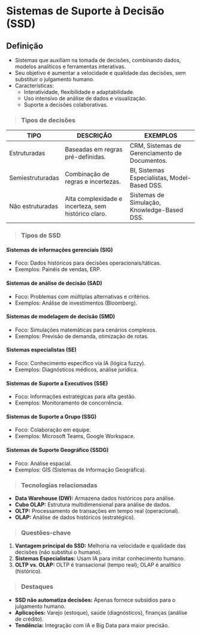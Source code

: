 # Sistemas de Suporte à Decisão (SSD)

## Definição
- Sistemas que auxiliam na tomada de decisões, combinando dados, modelos analíticos e ferramentas interativas.
- Seu objetivo é aumentar a velocidade e qualidade das decisões, sem substituir o julgamento humano.
- Características:
  - Interatividade, flexibilidade e adaptabilidade.
  - Uso intensivo de análise de dados e visualização.
  - Suporte a decisões colaborativas.  

> ### Tipos de decisões

| TIPO             | DESCRIÇÃO                                           | EXEMPLOS                                      |
|------------------|-----------------------------------------------------|-----------------------------------------------|
| Estruturadas     | Baseadas em regras pré-definidas.                   | CRM, Sistemas de Gerenciamento de Documentos. |
| Semiestruturadas | Combinação de regras e incertezas.                  | BI, Sistemas Especialistas, Model-Based DSS.  |
| Não estruturadas | Alta complexidade e incerteza, sem histórico claro. | Sistemas de Simulação, Knowledge-Based DSS.   |

> ### Tipos de SSD

#### Sistemas de informações gerenciais (SIG)  
- Foco: Dados históricos para decisões operacionais/táticas.  
- Exemplos: Painéis de vendas, ERP.  

#### Sistemas de análise de decisão (SAD)  
- Foco: Problemas com múltiplas alternativas e critérios.  
- Exemplos: Análise de investimentos (Bloomberg).  

#### Sistemas de modelagem de decisão (SMD) 
- Foco: Simulações matemáticas para cenários complexos.  
- Exemplos: Previsão de demanda, otimização de rotas.  

#### Sistemas especialistas (SE)  
- Foco: Conhecimento específico via IA (lógica fuzzy).  
- Exemplos: Diagnósticos médicos, análise jurídica.  

#### Sistemas de Suporte a Executivos (SSE)  
- Foco: Informações estratégicas para alta gestão.  
- Exemplos: Monitoramento de concorrência.  

#### Sistemas de Suporte a Grupo (SSG)  
- Foco: Colaboração em equipe.  
- Exemplos: Microsoft Teams, Google Workspace.  

#### Sistemas de Suporte Geográfico (SSDG)  
- Foco: Análise espacial.  
- Exemplos: GIS (Sistemas de Informação Geográfica).  

> ### Tecnologias relacionadas
- **Data Warehouse (DW):** Armazena dados históricos para análise.  
- **Cubo OLAP:** Estrutura multidimensional para análise de dados.  
- **OLTP:** Processamento de transações em tempo real (operacional).  
- **OLAP:** Análise de dados históricos (estratégico).  

> ### Questões-chave
1. **Vantagem principal do SSD:** Melhoria na velocidade e qualidade das decisões (não substitui o humano).  
2. **Sistemas Especialistas:** Usam IA para imitar conhecimento humano.  
3. **OLTP vs. OLAP:** OLTP é transacional (tempo real); OLAP é analítico (histórico).  

> ### Destaques
- **SSD não automatiza decisões:** Apenas fornece subsídios para o julgamento humano.  
- **Aplicações:** Varejo (estoque), saúde (diagnósticos), finanças (análise de crédito).  
- **Tendência:** Integração com IA e Big Data para maior precisão.  
